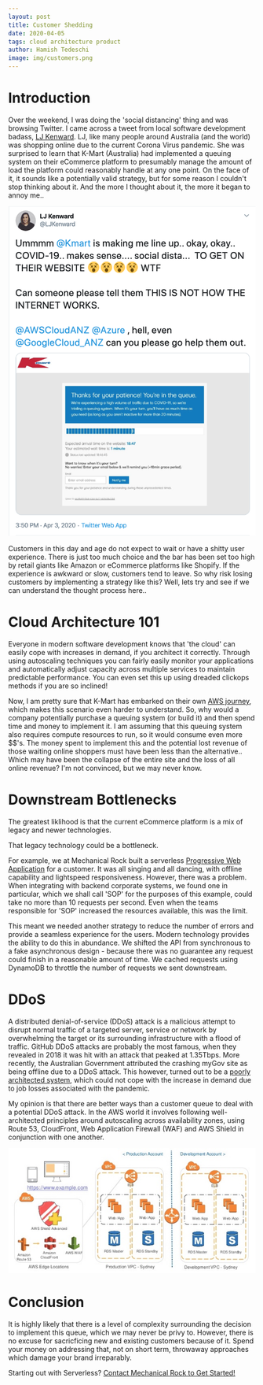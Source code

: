 ```yaml
---
layout: post
title: Customer Shedding
date: 2020-04-05
tags: cloud architecture product
author: Hamish Tedeschi
image: img/customers.png
---
```


# Introduction

Over the weekend, I was doing the 'social distancing' thing and was browsing Twitter. I came across a tweet from local software development badass, [LJ Kenward](https://twitter.com/LJKenward). LJ, like many people around Australia (and the world) was shopping online due to the current Corona Virus pandemic. She was surprised to learn that K-Mart (Australia) had implemented a queuing system on their eCommerce platform to presumably manage the amount of load the platform could reasonably handle at any one point. On the face of it, it sounds like a potentially valid strategy, but for some reason I couldn't stop thinking about it. And the more I thought about it, the more it began to annoy me..

![LJ's tweet, which garnered some attention](/img/lj-tweet.png "LJ's Tweet")

Customers in this day and age do not expect to wait or have a shitty user experience. There is just too much choice and the bar has been set too high by retail giants like Amazon or eCommerce platforms like Shopify. If the experience is awkward or slow, customers tend to leave. So why risk losing customers by implementing a strategy like this? Well, lets try and see if we can understand the thought process here..

# Cloud Architecture 101

Everyone in modern software development knows that 'the cloud' can easily cope with increases in demand, if you architect it correctly. Through using autoscaling techniques you can fairly easily monitor your applications and automatically adjust capacity across multiple services to maintain predictable performance. You can even set this up using dreaded clickops methods if you are so inclined!

Now, I am pretty sure that K-Mart has embarked on their own [AWS journey](https://www.itnews.com.au/news/kmart-australia-wants-to-strangle-its-mainframe-out-of-existence-535110), which makes this scenario even harder to understand. So, why would a company potentially purchase a queuing system (or build it) and then spend time and money to implement it. I am assuming that this queuing system also requires compute resources to run, so it would consume even more $$'s. The money spent to implement this and the potential lost revenue of those waiting online shoppers must have been less than the alternative.. Which may have been the collapse of the entire site and the loss of all online revenue? I'm not convinced, but we may never know.

# Downstream Bottlenecks

The greatest liklihood is that the current eCommerce platform is a mix of legacy and newer technologies. 

That legacy technology could be a bottleneck.

For example, we at Mechanical Rock built a serverless [Progressive Web Application](https://www.mechanicalrock.io/docs/case-studies/pwa-capability-report.pdf) for a customer. It was all singing and all dancing, with offline capability and lightspeed responsiveness. However, there was a problem. When integrating with backend corporate systems, we found one in particular, which we shall call 'SOP' for the purposes of this example, could take no more than 10 requests per second. Even when the teams responsible for 'SOP' increased the resources available, this was the limit. 

This meant we needed another strategy to reduce the number of errors and provide a seamless experience for the users. Modern technology provides the ability to do this in abundance. We shifted the API from synchronous to a fake asynchronous design - because there was no guarantee any request could finish in a reasonable amount of time. We cached requests using DynamoDB to throttle the number of requests we sent downstream.

# DDoS

A distributed denial-of-service (DDoS) attack is a malicious attempt to disrupt normal traffic of a targeted server, service or network by overwhelming the target or its surrounding infrastructure with a flood of traffic. GitHub DDoS attacks are probably the most famous, when they revealed in 2018 it was hit with an attack that peaked at 1.35Tbps. More recently, the Australian Government attributed the crashing myGov site as being offline due to a DDoS attack. This however, turned out to be a [poorly architected system](https://www.zdnet.com/article/government-wheels-out-census-excuse-and-blames-mygov-crash-on-ddos/), which could not cope with the increase in demand due to job losses associated with the pandemic.

My opinion is that there are better ways than a customer queue to deal with a potential DDoS attack. In the AWS world it involves following well-architected principles around autoscaling across availability zones, using Route 53, CloudFront, Web Application Firewall (WAF) and AWS Shield in conjunction with one another.

![Common eCommerce Security Pattern](/img/ecom-sec-pattern.jpg "Common Security Pattern")

# Conclusion

It is highly likely that there is a level of complexity surrounding the decision to implement this queue, which we may never be privy to. However, there is no excuse for sacricficing new and existing customers because of it. Spend your money on addressing that, not on short term, throwaway approaches which damage your brand irreparably.

Starting out with Serverless? [Contact Mechanical Rock to Get Started!](https://www.mechanicalrock.io/lets-get-started)